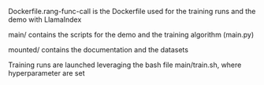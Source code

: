 Dockerfile.rang-func-call is the Dockerfile used for the training runs and the demo with LlamaIndex

main/ contains the scripts for the demo and the training algorithm (main.py)

mounted/ contains the documentation and the datasets

Training runs are launched leveraging the bash file main/train.sh, where hyperparameter are set
